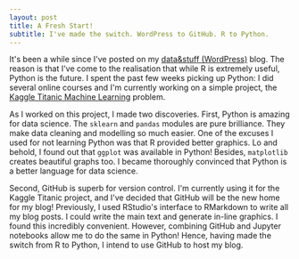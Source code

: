 ```yaml
---
layout: post
title: A Fresh Start!
subtitle: I've made the switch. WordPress to GitHub. R to Python.
---
```

  
It's been a while since I've posted on my [data&stuff (WordPress)](http://dataandstuff.wordpress.com) blog. The reason is that I've come to the realisation that while R is extremely useful, Python is the future. I spent the past few weeks picking up Python: I did several online courses and I'm currently working on a simple project, the [Kaggle Titanic Machine Learning](https://www.kaggle.com/c/titanic) problem.  
  
As I worked on this project, I made two discoveries. First, Python is amazing for data science. The ```sklearn``` and ```pandas``` modules are pure brilliance. They make data cleaning and modelling so much easier. One of the excuses I used for not learning Python was that R provided better graphics. Lo and behold, I found out that ```ggplot``` was available in Python! Besides, ```matplotlib``` creates beautiful graphs too. I became thoroughly convinced that Python is a better language for data science.  
  
Second, GitHub is superb for version control. I'm currently using it for the Kaggle Titanic project, and I've decided that GitHub will be the new home for my blog! Previously, I used RStudio's interface to RMarkdown to write all my blog posts. I could write the main text and generate in-line graphics. I found this incredibly convenient. However, combining GitHub and Jupyter notebooks allow me to do the same in Python! Hence, having made the switch from R to Python, I intend to use GitHub to host my blog.
